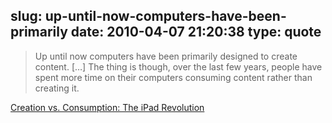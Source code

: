 slug: up-until-now-computers-have-been-primarily
date: 2010-04-07 21:20:38
type: quote
---

> Up until now computers have been primarily designed to create content. […] The thing is though, over the last few years, people have spent more time on their computers consuming content rather than creating it.

[Creation vs. Consumption: The iPad Revolution](http://www.thomas-fitzgerald.net/2010/04/06/content-creation-v-s-content-consumption-the-ipad-revolution/)
